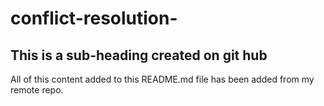 # conflict-resolution-

## This is a sub-heading created on git hub

All of this content added to this README.md file has been added from my remote repo.
